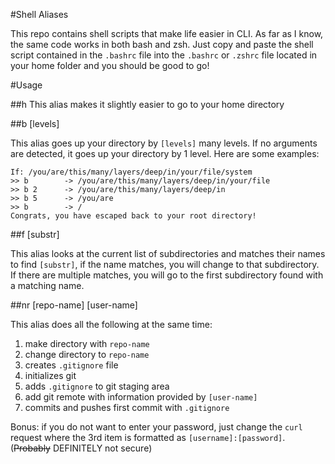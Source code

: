 #Shell Aliases

This repo contains shell scripts that make life easier in CLI. As far as I know, the same code works in both bash and zsh. Just copy and paste the shell script contained in the `.bashrc` file into the `.bashrc` or `.zshrc` file located in your home folder and you should be good to go!

#Usage

##h
This alias makes it slightly easier to go to your home directory

##b [levels]

This alias goes up your directory by `[levels]` many levels. If no arguments are detected, it goes up your directory by 1 level. Here are some examples:

```
If: /you/are/this/many/layers/deep/in/your/file/system
>> b		-> /you/are/this/many/layers/deep/in/your/file
>> b 2		-> /you/are/this/many/layers/deep/in
>> b 5		-> /you/are
>> b		-> /
Congrats, you have escaped back to your root directory!
```

##f [substr]

This alias looks at the current list of subdirectories and matches their names to find `[substr]`, if the name matches, you will change to that subdirectory. If there are multiple matches, you will go to the first subdirectory found with a matching name.

##nr [repo-name] [user-name]

This alias does all the following at the same time:

1. make directory with `repo-name`
2. change directory to `repo-name`
3. creates `.gitignore` file
4. initializes git
5. adds `.gitignore` to git staging area
6. add git remote with information provided by `[user-name]`
7. commits and pushes first commit with `.gitignore`

Bonus: if you do not want to enter your password, just change the `curl` request where the 3rd item is formatted as `[username]:[password]`. (~~Probably~~ DEFINITELY not secure)